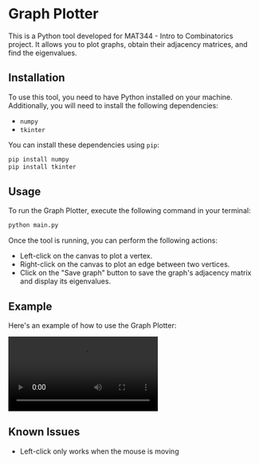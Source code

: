 # Graph Plotter

This is a Python tool developed for MAT344 - Intro to Combinatorics project. It allows you to plot graphs, obtain their adjacency matrices, and find the eigenvalues.

## Installation

To use this tool, you need to have Python installed on your machine. Additionally, you will need to install the following dependencies:

- `numpy`
- `tkinter`

You can install these dependencies using `pip`:

```bash
pip install numpy
pip install tkinter
```

## Usage

To run the Graph Plotter, execute the following command in your terminal:

```bash
python main.py
```

Once the tool is running, you can perform the following actions:

- Left-click on the canvas to plot a vertex.
- Right-click on the canvas to plot an edge between two vertices.
- Click on the "Save graph" button to save the graph's adjacency matrix and display its eigenvalues.

## Example

Here's an example of how to use the Graph Plotter:

![Demo Video](https://github.com/hand-burger/graph-matrix-visualizer/blob/master/img/demo.mp4)


## Known Issues
- Left-click only works when the mouse is moving
